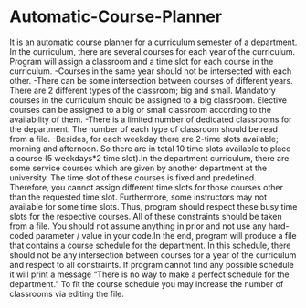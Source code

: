# Automatic-Course-Planner

It is an automatic course planner for a curriculum semester of a department. In the curriculum, there are several courses for each year of the curriculum. Program will assign 
a classroom and a time slot for each course in the curriculum. 
  -Courses in the same year should not be intersected with each other. 
  -There can be some intersection between courses of different years. There are 2 different types of the classroom; big and small. Mandatory courses in the curriculum should be 
assigned to a big classroom. Elective courses can be assigned to a big or small classroom according to the availability of them. 
  -There is a limited number of dedicated classrooms for the department. The number of each type of classroom should be read from a file.
  -Besides, for each weekday there are 2-time slots available; morning and afternoon. 
So there are in total 10 time slots available to place a course (5 weekdays*2 time slot).In the department curriculum, there are some service courses which are given by another 
department at the university. The time slot of these courses is fixed and predefined. Therefore, you cannot assign different time slots for those courses other than the requested 
time slot. Furthermore, some instructors may not available for some time slots. Thus, program should respect these busy time slots for the respective courses. 
All of these constraints should be taken from a file. You should not assume anything in prior and not use any hard-coded parameter / value in your code.In the end, program 
will produce a file that contains a course schedule for the department. In this schedule, there should not be any intersection between courses for a year of the curriculum and 
respect to all constraints. If program cannot find any possible schedule it will print a message “There is no way to make a perfect schedule for the department.” 
To fit the course schedule you may increase the number of classrooms via editing the file.
